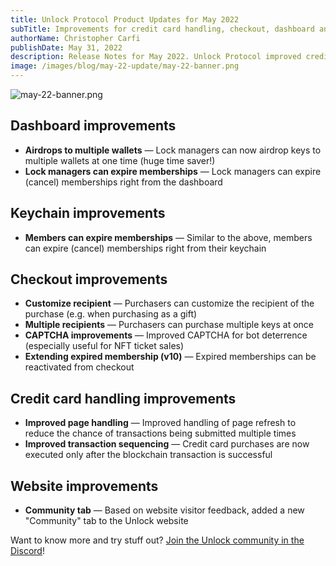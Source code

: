 ```yaml
---
title: Unlock Protocol Product Updates for May 2022
subTitle: Improvements for credit card handling, checkout, dashboard and keychain
authorName: Christopher Carfi
publishDate: May 31, 2022
description: Release Notes for May 2022. Unlock Protocol improved credit card handling, checkout flows, the dashboard and keychain, and more.
image: /images/blog/may-22-update/may-22-banner.png
---
```


![may-22-banner.png](/images/blog/may-22-update/may-22-banner.png)

## Dashboard improvements

- **Airdrops to multiple wallets** — Lock managers can now airdrop keys to multiple wallets at one time (huge time saver!)
- **Lock managers can expire memberships** — Lock managers can expire (cancel) memberships right from the dashboard

## Keychain improvements

- **Members can expire memberships** — Similar to the above, members can expire (cancel) memberships right from their keychain


## Checkout improvements

- **Customize recipient** — Purchasers can customize the recipient of the purchase (e.g. when purchasing as a gift)
- **Multiple recipients** — Purchasers can purchase multiple keys at once
- **CAPTCHA improvements** — Improved CAPTCHA for bot deterrence (especially useful for NFT ticket sales)
- **Extending expired membership (v10)** — Expired memberships can be reactivated from checkout


## Credit card handling improvements

- **Improved page handling** — Improved handling of page refresh to reduce the chance of transactions being submitted multiple times
- **Improved transaction sequencing** — Credit card purchases are now executed only after the blockchain transaction is successful


## Website improvements

- **Community tab** — Based on website visitor feedback, added a new "Community" tab to the Unlock website


Want to know more and try stuff out? [Join the Unlock community in the Discord](https://discord.com/invite/Ah6ZEJyTDp)!
